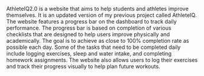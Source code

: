 AthleteIQ2.0 is a website that aims to help students and athletes improve themselves. It is an updated version of my previous project called AthleteIQ. The website features a progress bar on the dashboard to track daily performance. The progress bar is based on completion of various checklists that are designed to help users improve physically and academically. The goal is to achieve as close to 100% completion rate as possible each day. Some of the tasks that need to be completed daily include logging exercises, sleep and water intake, and completing homework assignments. The website also allows users to log their exercises and track their progress visually to help plan future workouts.
